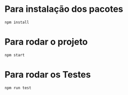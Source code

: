 # Para instalação dos pacotes
    npm install

# Para rodar o projeto
    npm start

# Para rodar os Testes
    npm run test

